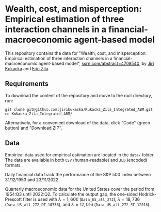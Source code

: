 # Wealth, cost, and misperception: Empirical estimation of three interaction channels in a financial-macroeconomic agent-based model

This repository contains the data for "Wealth, cost, and misperception: Empirical estimation of three interaction channels in a financial-macroeconomic agent-based model", [ssrn.com/abstract=4709540](https://ssrn.com/abstract=4709540), by [Jiri Kukacka](mailto:jiri.kukacka@fsv.cuni.cz) and [Eric Zila](mailto:zila.eric@gmail.com).

## Requirements

To download the content of the repository and move to the root directory, run:
```
git clone git@github.com:jirikukacka/Kukacka_Zila_Integrated_ABM.git
cd Kukacka_Zila_Integrated_ABM/
```
Alternatively, for a convenient download of the data, click "Code" (green button) and "Download ZIP".

## Data

Empirical data used for empirical estimation are located in the `data/` folder. The data are available in both `CSV` (human-readable) and `JLD` (encoded) formats.

Daily financial data track the performance of the S&P 500 index between 31/12/1953 and 23/11/2022.

Quarterly macroeconomic data for the United States cover the period from 1954:Q3 until 2022:Q2. To calculate the output gap, the one-sided Hodrick-Prescott filter is used with $\lambda = 1,600$ (`Data_US_all_272`), $\lambda = 18,736$ (`Data_US_all_272_DT_18736`), and $\lambda = 12,016$ (`Data_US_all_272_ST_12016`).
